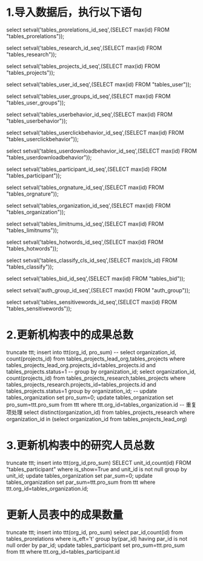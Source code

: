 # 1.导入数据后，执行以下语句
select setval('tables_prorelations_id_seq',(SELECT max(id) FROM "tables_prorelations"));

select setval('tables_research_id_seq',(SELECT max(id) FROM "tables_research"));

select setval('tables_projects_id_seq',(SELECT max(id) FROM "tables_projects"));

select setval('tables_user_id_seq',(SELECT max(id) FROM "tables_user"));

select setval('tables_user_groups_id_seq',(SELECT max(id) FROM "tables_user_groups"));

select setval('tables_userbehavior_id_seq',(SELECT max(id) FROM "tables_userbehavior"));

select setval('tables_userclickbehavior_id_seq',(SELECT max(id) FROM "tables_userclickbehavior"));

select setval('tables_userdownloadbehavior_id_seq',(SELECT max(id) FROM "tables_userdownloadbehavior"));

select setval('tables_participant_id_seq',(SELECT max(id) FROM "tables_participant"));

select setval('tables_orgnature_id_seq',(SELECT max(id) FROM "tables_orgnature"));

select setval('tables_organization_id_seq',(SELECT max(id) FROM "tables_organization"));

select setval('tables_limitnums_id_seq',(SELECT max(id) FROM "tables_limitnums"));

select setval('tables_hotwords_id_seq',(SELECT max(id) FROM "tables_hotwords"));

select setval('tables_classify_cls_id_seq',(SELECT max(cls_id) FROM "tables_classify"));

select setval('tables_bid_id_seq',(SELECT max(id) FROM "tables_bid"));

select setval('auth_group_id_seq',(SELECT max(id) FROM "auth_group"));

select setval('tables_sensitivewords_id_seq',(SELECT max(id) FROM "tables_sensitivewords"));

# 2.更新机构表中的成果总数
truncate ttt;
insert into ttt(org_id, pro_sum)
-- select organization_id, count(projects_id) from tables_projects_lead_org,tables_projects where tables_projects_lead_org.projects_id=tables_projects.id and tables_projects.status=1
-- group by organization_id;
select organization_id, count(projects_id) from tables_projects_research,tables_projects  where tables_projects_research.projects_id=tables_projects.id and tables_projects.status=1
group by organization_id;
-- update tables_organization set pro_sum=0;
update tables_organization set pro_sum=ttt.pro_sum from ttt where ttt.org_id=tables_organization.id
-- 重复项处理
select distinct(organization_id) from tables_projects_research where organization_id in (select organization_id from tables_projects_lead_org)
# 3.更新机构表中的研究人员总数
truncate ttt;
insert into ttt(org_id,pro_sum)
SELECT unit_id,count(id) FROM "tables_participant" where is_show=True and unit_id is not null group by unit_id;
update tables_organization set par_sum=0;
update tables_organization set par_sum=ttt.pro_sum from ttt where ttt.org_id=tables_organization.id;

# 更新人员表中的成果数量
truncate ttt;
insert into ttt(org_id, pro_sum)
select par_id,count(id) from tables_prorelations where is_eft='t' group by(par_id) having par_id is not null order by par_id;
update tables_participant set pro_sum=ttt.pro_sum from ttt where ttt.org_id=tables_participant.id